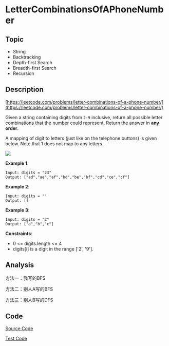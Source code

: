 # LetterCombinationsOfAPhoneNumber

## Topic

- String
- Backtracking
- Depth-first Search
- Breadth-first Search
- Recursion

## Description

[https://leetcode.com/problems/letter-combinations-of-a-phone-number/](https://leetcode.com/problems/letter-combinations-of-a-phone-number/)

Given a string containing digits from `2-9` inclusive, return all possible letter combinations that the number could represent. Return the answer in **any order**.

A mapping of digit to letters (just like on the telephone buttons) is given below. Note that 1 does not map to any letters.

![](https://upload.wikimedia.org/wikipedia/commons/thumb/7/73/Telephone-keypad2.svg/200px-Telephone-keypad2.svg.png)

**Example 1**:

```
Input: digits = "23"
Output: ["ad","ae","af","bd","be","bf","cd","ce","cf"]
```

**Example 2**:

```
Input: digits = ""
Output: []
```

**Example 3**:

```
Input: digits = "2"
Output: ["a","b","c"]
```

**Constraints**:

- 0 <= digits.length <= 4
- digits[i] is a digit in the range ['2', '9'].

## Analysis

方法一：我写的BFS

方法二：别人A写的BFS

方法三：别人B写的DFS


## Code

[Source Code](../../src/main/java/com/lun/medium/LetterCombinationsOfAPhoneNumber.java)

[Test Code](../../src/test/java/com/lun/medium/LetterCombinationsOfAPhoneNumberTest.java)

